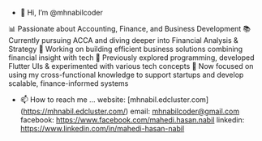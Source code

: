 - 👋 Hi, I’m @mhnabilcoder

📊 Passionate about Accounting, Finance, and Business Development
📚 Currently pursuing ACCA and diving deeper into Financial Analysis & Strategy
💼 Working on building efficient business solutions combining financial insight with tech
🧠 Previously explored programming, developed Flutter UIs & experimented with various tech concepts
🚀 Now focused on using my cross-functional knowledge to support startups and develop scalable, finance-informed systems
- 📫 How to reach me ...
      website: [mhnabil.edcluster.com] (https://mhnabil.edcluster.com/)
      email: mhnabilcoder@gmail.com
      facebook: https://www.facebook.com/mahedi.hasan.nabil
      linkedin: https://www.linkedin.com/in/mahedi-hasan-nabil

<!---
mhnabilcoder/mhnabilcoder is a ✨ special ✨ repository because its `README.md` (this file) appears on your GitHub profile.
You can click the Preview link to take a look at your changes.
--->
